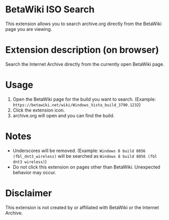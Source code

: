 # BetaWiki ISO Search
This extension allows you to search archive.org directly from the BetaWiki page you are viewing.

# Extension description (on browser)
Search the Internet Archive directly from the currently open BetaWiki page.

# Usage
1. Open the BetaWiki page for the build you want to search. (Example: ```https://betawiki.net/wiki/Windows_Vista_build_3790.1232```)
1. Click the extension icon.
1. archive.org will open and you can find the build.

# Notes
* Underscores will be removed. (Example: ```Windows 8 build 8056 (fbl_dnt3_wireless)``` will be searched as ```Windows 8 build 8056 (fbl dnt3 wireless)```)
* Do not click this extension on pages other than BetaWiki. Unexpected behavior may occur.

# Disclaimer
This extension is not created by or affiliated with BetaWiki or the Internet Archive.
